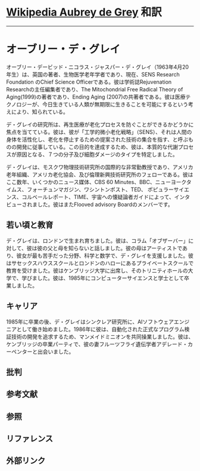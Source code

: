 # [Wikipedia Aubrey de Grey](https://en.wikipedia.org/wiki/Aubrey_de_Grey) 和訳

----

# オーブリー・デ・グレイ

オーブリー・デービッド・ニコラス・ジャスパー・デ・グレイ（1963年4月20年生）は、英国の著者、生物医学老年学者であり、現在、SENS Research Foundation のChief Science Officerである。彼は学術誌Rejuvenation Researchの主任編集者であり、The Mitochondrial Free Radical Theory of Aging(1999)の著者であり、Ending Aging (2007)の共著者である。彼は医療テクノロジーが、今日生きている人類が無期限に生きることを可能にするという考えにより、知られている。

デ・グレイの研究所は、再生医療が老化プロセスを防ぐことができるかどうかに焦点を当てている。彼は、彼が「工学的微小老化戦略」（SENS）、それは人間の身体を活性化し、老化を停止するための提案された技術の集合を指す、と呼ぶものの開発に従事している。この目的を達成するため、彼は、本質的な代謝プロセスが原因となる、７つの分子及び細胞ダメージのタイプを特定しました。

デ・グレイは、モスクワ物理技術研究所の国際的な非常勤教授であり、アメリカ老年組織、アメリカ老化協会、及び倫理新興技術研究所のフェローである。彼はここ数年、いくつかのニュース媒体、CBS 60 Minutes、BBC、ニューヨークタイムス、フォーチュンマガジン、ワシントンポスト、TED、 ポピュラーサイエンス、コルベールレポート、TIME、宇宙への懐疑論者ガイドによって、インタビューされました。彼はまたFlooved advisory Boardのメンバーです。

## 若い頃と教育

デ・グレイは、ロンドンで生まれ育ちました。彼は、コラム「オブザーバー」に対して、彼は彼の父と母を知らないと話しました。彼の母はアーティストであり、彼女が最も苦手だった分野、科学と数学で、デ・グレイを支援しました。彼はサセックスハウススクールとロンドンのハローにあるプライベートスクールで教育を受けました。彼はケンブリッジ大学に出席し、そのトリニティホールの大学で、学びました。彼は、1985年にコンピューターサイエンスと学士として卒業しました。

## キャリア

1985年に卒業の後、デ・グレイはシンクレア研究所に、AIソフトウェアエンジニアとして働き始めました。1986年に彼は、自動化された正式なプログラム検証技術の開発を追求するため、マンメイドミニオンを共同操業しました。彼は、ケンブリッジの卒業パーティで、彼の妻フルーツフライ遺伝学者アデレード・カーペンターと出会いました。

## 批判

## 参考文献

## 参照

## リファレンス

## 外部リンク
